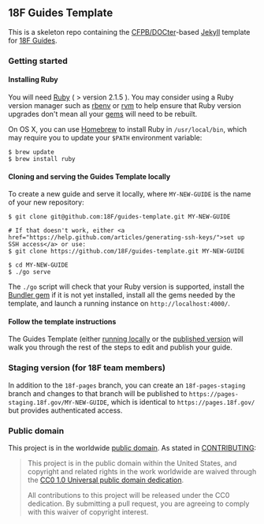 ## 18F Guides Template

This is a skeleton repo containing the
[CFPB/DOCter](https://github.com/CFPB/DOCter)-based
[Jekyll](http://jekyllrb.com/) template for
[18F Guides](http://18f.github.io/guides/).

### Getting started

#### Installing Ruby

You will need [Ruby](https://www.ruby-lang.org) ( > version 2.1.5 ). You may
consider using a Ruby version manager such as
[rbenv](https://github.com/sstephenson/rbenv) or [rvm](https://rvm.io/) to
help ensure that Ruby version upgrades don't mean all your
[gems](https://rubygems.org/) will need to be rebuilt.

On OS X, you can use [Homebrew](http://brew.sh/) to install Ruby in
`/usr/local/bin`, which may require you to update your `$PATH` environment
variable:

```shell
$ brew update
$ brew install ruby
```

#### Cloning and serving the Guides Template locally

To create a new guide and serve it locally, where `MY-NEW-GUIDE` is the name
of your new repository:

```shell
$ git clone git@github.com:18F/guides-template.git MY-NEW-GUIDE

# If that doesn't work, either <a href="https://help.github.com/articles/generating-ssh-keys/">set up SSH access</a> or use:
$ git clone https://github.com/18F/guides-template.git MY-NEW-GUIDE

$ cd MY-NEW-GUIDE
$ ./go serve
```

The `./go` script will check that your Ruby version is supported, install the
[Bundler gem](http://bundler.io/) if it is not yet installed, install all the
gems needed by the template, and launch a running instance on
`http://localhost:4000/`.

#### Follow the template instructions

The Guides Template (either [running locally](https://localhost:4000/) or the
[published version](https://pages.18f.gov/guides-template/) will walk you
through the rest of the steps to edit and publish your guide.

### Staging version (for 18F team members)

In addition to the `18f-pages` branch, you can create an `18f-pages-staging`
branch and changes to that branch will be published to
`https://pages-staging.18f.gov/MY-NEW-GUIDE`, which is identical to
`https://pages.18f.gov/` but provides authenticated access.

### Public domain

This project is in the worldwide [public domain](LICENSE.md). As stated in [CONTRIBUTING](CONTRIBUTING.md):

> This project is in the public domain within the United States, and copyright and related rights in the work worldwide are waived through the [CC0 1.0 Universal public domain dedication](https://creativecommons.org/publicdomain/zero/1.0/).
>
> All contributions to this project will be released under the CC0
>dedication. By submitting a pull request, you are agreeing to comply
>with this waiver of copyright interest.
